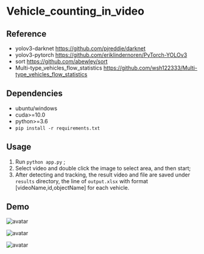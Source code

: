 # Vehicle_counting_in_video

## Reference
- yolov3-darknet  https://github.com/pjreddie/darknet
- yolov3-pytorch  https://github.com/eriklindernoren/PyTorch-YOLOv3
- sort https://github.com/abewley/sort
- Multi-type_vehicles_flow_statistics https://github.com/wsh122333/Multi-type_vehicles_flow_statistics

## Dependencies
- ubuntu/windows
- cuda>=10.0
- python>=3.6
- `pip install -r requirements.txt`

## Usage

1. Run `python app.py` ;
3. Select video and double click the image to select area, and then start;
4. After detecting and tracking, the result video and file are saved under `results` directory, the line of `output.xlsx` with format \[videoName,id,objectName] for each vehicle.

## Demo
![avatar](https://github.com/k-Shubha/Vehicle_counting_in_video/blob/master/asserts/ezgif.com-video-to-gif%20(1).gif)

![avatar](https://github.com/k-Shubha/Vehicle_counting_in_video/blob/master/asserts/ezgif.com-video-to-gif.gif)

![avatar](https://github.com/wsh122333/Multi-type_vehicles_flow_statistics/raw/master/asserts/demo3.gif)

